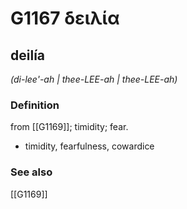 # G1167 δειλία

## deilía

_(di-lee'-ah | thee-LEE-ah | thee-LEE-ah)_

### Definition

from [[G1169]]; timidity; fear.

- timidity, fearfulness, cowardice

### See also

[[G1169]]

